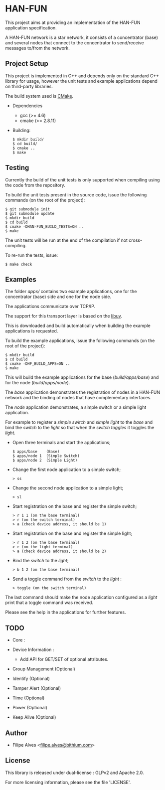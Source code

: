 # HAN-FUN

This project aims at providing an implementation of the HAN-FUN application specification.

A HAN-FUN network is a star network, it consists of a concentrator (base) and several nodes that
connect to the concentrator to send/receive messages to/from the network.

## Project Setup

This project is implemented in C++ and depends only on the standard C++ library for usage, however
the unit tests and example applications depend on third-party libraries.

The build system used is [CMake](http://www.cmake.org/).

* Dependencies

  * gcc (>= 4.6)
  * cmake (>= 2.8.11)

* Building:

      $ mkdir build/
      $ cd build/
      $ cmake ..
      $ make

## Testing

Currently the build of the unit tests is only supported when compiling using the code from the repository.

To build the unit tests present in the source code, issue the following commands
(on the root of the project):

    $ git submodule init
    $ git submodule update
    $ mkdir build
    $ cd build
    $ cmake -DHAN-FUN_BUILD_TESTS=ON ..
    $ make

The unit tests will be run at the end of the compilation if not cross-compiling.

To re-run the tests, issue:

    $ make check

## Examples

The folder _apps/_ contains two example applications, one for the concentrator (base) side and one
for the node side.

The applications communicate over TCP/IP.

The support for this transport layer is based on the [libuv](https://github.com/joyent/libuv).

This is downloaded and build automatically when building the example applications is requested.

To build the example applications, issue the following commands (on the root of the project):

    $ mkdir build
    $ cd build
    $ cmake -DHF_BUILD_APPS=ON ..
    $ make

This will build the example applications for the base (_build/apps/base_) and for
the node (_build/apps/node_).

The *base* application demonstrates the registration of nodes in a HAN-FUN network and the binding
of nodes that have complementary interfaces.

The *node* application demonstrates, a simple switch or a simple light application.

For example to register a _simple switch_ and _simple light_ to the _base_ and bind the _switch_ to
the _light_ so that when the _switch toggles_ it toggles the _light_.

 * Open three terminals and start the applications;

       $ apps/base    (Base)
       $ apps/node 1  (Simple Switch)
       $ apps/node 2  (Simple Light)

 * Change the first node application to a simple switch;

       > ss

 * Change the second node application to a simple light;

       > sl

 * Start registration on the base and register the simple switch;

       > r 1 1 (on the base terminal)
       > r (on the switch terminal)
       > a (check device address, it should be 1)

 * Start registration on the base and register the simple light;

       > r 1 2 (on the base terminal)
       > r (on the light terminal)
       > a (check device address, it should be 2)

 * Bind the _switch_ to the _light_;

       > b 1 2 (on the base terminal)

 * Send a toggle command from the _switch_ to the _light_ :

       > toggle (on the switch terminal)

The last command should make the node application configured as a _light_ print that a
toggle command was received.

Please see the help in the applications for further features.

## TODO

  * Core :

   - Device Information :

     * Add API for GET/SET of optional attributes.

   - Group Management (Optional)
   - Identify (Optional)
   - Tamper Alert (Optional)
   - Time (Optional)
   - Power (Optional)
   - Keep Alive (Optional)

## Author

 * Filipe Alves <<filipe.alves@bithium.com>>

## License

This library is released under dual-license : GLPv2 and Apache 2.0.

For more licensing information, please see the file 'LICENSE'.
